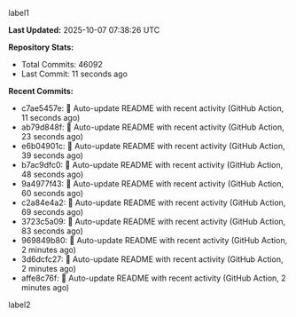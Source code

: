 
label1 
<!-- ACTIVITY_START -->
**Last Updated:** 2025-10-07 07:38:26 UTC

**Repository Stats:**
- Total Commits: 46092
- Last Commit: 11 seconds ago

**Recent Commits:**
- c7ae5457e: 🤖 Auto-update README with recent activity (GitHub Action, 11 seconds ago)
- ab79d848f: 🤖 Auto-update README with recent activity (GitHub Action, 23 seconds ago)
- e6b04901c: 🤖 Auto-update README with recent activity (GitHub Action, 39 seconds ago)
- b7ac9dfc0: 🤖 Auto-update README with recent activity (GitHub Action, 48 seconds ago)
- 9a4977f43: 🤖 Auto-update README with recent activity (GitHub Action, 60 seconds ago)
- c2a84e4a2: 🤖 Auto-update README with recent activity (GitHub Action, 69 seconds ago)
- 3723c5a09: 🤖 Auto-update README with recent activity (GitHub Action, 83 seconds ago)
- 969849b80: 🤖 Auto-update README with recent activity (GitHub Action, 2 minutes ago)
- 3d6dcfc27: 🤖 Auto-update README with recent activity (GitHub Action, 2 minutes ago)
- affe8c76f: 🤖 Auto-update README with recent activity (GitHub Action, 2 minutes ago)
<!-- ACTIVITY_END -->

label2

